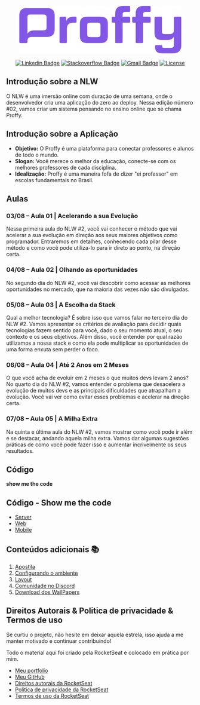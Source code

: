 <div align="center">

  ![Proffy](./images/logo.png)

</div>

<div align="center">

[![Linkedin Badge](https://img.shields.io/badge/-viniciusdias-blue?style=flat-square&logo=Linkedin&logoColor=white&link=https://www.linkedin.com/in/vinicius-m-dias/)](https://www.linkedin.com/in/vinicius-m-dias/)
[![Stackoverflow Badge](https://img.shields.io/badge/-Stackoverflow-4CA143?style=flat-square&logo=Stackoverflow&logoColor=white&link=https://stackoverflow.com/users/12553623/vinicius-dias)](https://stackoverflow.com/users/12553623/vinicius-dias)
[![Gmail Badge](https://img.shields.io/badge/-viniciusimpulse@gmail.com-c14438?style=flat-square&logo=Gmail&logoColor=white&link=mailto:viniciusimpulse@gmail.com)](mailto:viniciusimpulse@gmail.com)
[![License](https://img.shields.io/badge/License-MIT-yellow.svg?color=ffc799)](https://viniciusdias.works)

</div>

## Introdução sobre a NLW 
O NLW é uma imersão online com duração de uma semana, onde o desenvolvedor cria uma aplicação do zero ao deploy.
Nessa edição número #02, vamos criar um sistema pensando no ensino online que se chama Proffy.

## Introdução sobre a Aplicação
- **Objetivo:** O Proffy é uma plataforma para conectar professores e alunos de todo o mundo.
- **Slogan:** Você merece o melhor da educação, conecte-se com os melhores professores de cada disciplina.
- **Idealização:** Proffy é uma maneira fofa de dizer "ei professor" em escolas fundamentais no Brasil.

## Aulas
### 03/08 – Aula 01 |  Acelerando a sua Evolução 
Nessa primeira aula do NLW #2, você vai conhecer o método que vai acelerar a sua evolução em direção aos seus maiores objetivos como programador. Entraremos em detalhes, conhecendo cada pilar desse método e como você pode utiliza-lo para ir direto ao ponto, na direção certa.

### 04/08 – Aula 02 |  Olhando as oportunidades 
No segundo dia do NLW #2, você vai descobrir como acessar as melhores oportunidades no mercado, que na maioria das vezes não são divulgadas.

### 05/08 – Aula 03 |  A Escolha da Stack
Qual a melhor tecnologia? É sobre isso que vamos falar no terceiro dia do NLW #2. Vamos apresentar os critérios de avaliação para decidir quais tecnologias fazem sentido para você, dado o seu momento atual, o seu contexto e os seus objetivos. Além disso, você entender por qual razão utilizamos a nossa stack e como ela pode multiplicar as oportunidades de uma forma enxuta sem perder o foco.

### 06/08 – Aula 04 |  Até 2 Anos em 2 Meses
O que você acha de evoluir em 2 meses o que muitos devs levam 2 anos? No quarto dia do NLW #2, vamos entender o problema que desacelera a evolução de muitos devs e as principais dificuldades que atrapalham a evolução.  Você vai ver como evitar esses problemas e acelerar na direção certa. 

### 07/08 – Aula 05 |  A Milha Extra 
Na quinta e última aula do NLW #2, vamos mostrar como você pode ir além e se destacar, andando aquela milha extra. Vamos dar algumas sugestões práticas de como você pode fazer isso e aumentar incrivelmente os seus resultados.


## Código
**show me the code**
## Código - Show me the code

- [Server](https://github.com/ViniciusmDias/nextlevelweek-proffy/tree/master/server)
- [Web](https://github.com/ViniciusmDias/nextlevelweek-proffy/tree/master/web)
- [Mobile](https://github.com/ViniciusmDias/nextlevelweek-proffy/tree/master/mobile)

## Conteúdos adicionais :books:
1. [Apostila](https://storage.googleapis.com/golden-wind/nextlevelweek/Apostila-NLW2.pdf)
2. [Configurando o ambiente](https://www.notion.so/Configurando-Ambiente-NLW-98a471ad3cb6448284b8ceed31c45767)
3. [Layout](https://www.notion.so/Layout-Proffy-3d5f45f54ec54ef9b2103565b7cce4e1)
4. [Comunidade no Discord](https://discord.com/invite/y3dpX5F)
5. [Download dos WallPapers](https://prismic-io.s3.amazonaws.com/rocketseat/58e4118a-6e42-4679-b24a-1bf697415efb_NLW_wallpapers.zip)

## Direitos Autorais & Politica de privacidade & Termos de uso

Se curtiu o projeto, não hesite em deixar aquela estrela, isso ajuda a me manter motivado e continuar contribuindo!

Todo o material aqui foi criado pela RocketSeat e colocado em prática por mim.

- [Meu portfolio](https://viniciusdias.works)
- [Meu GitHub](https://github.com/ViniciusmDias)
- [Direitos autorais da RocketSeat](https://rocketseat.com.br/direitos-autorais)
- [Politica de privacidade da RocketSeat](https://rocketseat.com.br/politica-de-privacidade)
- [Termos de uso da RocketSeat](https://rocketseat.com.br/termos-de-uso)
